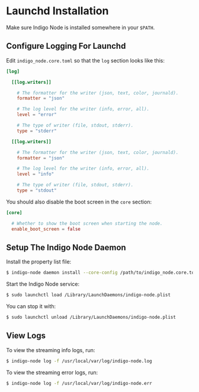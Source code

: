 # Launchd Installation

Make sure Indigo Node is installed somewhere in your `$PATH`.

## Configure Logging For Launchd

Edit `indigo_node.core.toml` so that the `log` section looks like this:

```toml
[log]

  [[log.writers]]

    # The formatter for the writer (json, text, color, journald).
    formatter = "json"

    # The log level for the writer (info, error, all).
    level = "error"

    # The type of writer (file, stdout, stderr).
    type = "stderr"

  [[log.writers]]

    # The formatter for the writer (json, text, color, journald).
    formatter = "json"

    # The log level for the writer (info, error, all).
    level = "info"

    # The type of writer (file, stdout, stderr).
    type = "stdout"
```

You should also disable the boot screen in the `core` section:

```toml
[core]

  # Whether to show the boot screen when starting the node.
  enable_boot_screen = false
```

## Setup The Indigo Node Daemon

Install the property list file:

```bash
$ indigo-node daemon install --core-config /path/to/indigo_node.core.toml
```

Start the Indigo Node service:

```bash
$ sudo launchctl load /Library/LaunchDaemons/indigo-node.plist
```

You can stop it with:

```bash
$ sudo launchctl unload /Library/LaunchDaemons/indigo-node.plist
```

## View Logs

To view the streaming info logs, run:

```bash
$ indigo-node log -f /usr/local/var/log/indigo-node.log
```

To view the streaming error logs, run:

```bash
$ indigo-node log -f /usr/local/var/log/indigo-node.err
```
